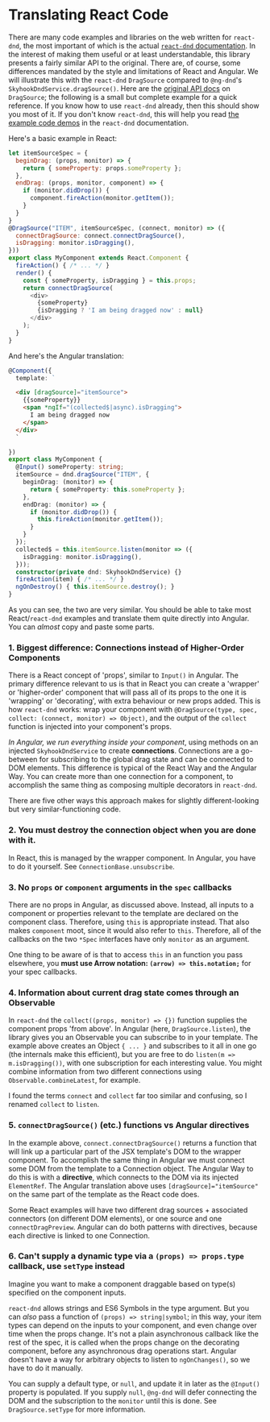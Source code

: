 # Translating React Code


There are many code examples and libraries on the web written for `react-dnd`,
the most important of which is the actual [`react-dnd`
documentation](http://react-dnd.github.io/react-dnd/docs-overview.html). In the
interest of making them useful or at least understandable, this library presents
a fairly similar API to the original. There are, of course, some differences
mandated by the style and limitations of React and Angular. We will illustrate
this with the `react-dnd` `DragSource` compared to `@ng-dnd`'s
`SkyhookDndService.dragSource()`. Here are the [original API
docs](http://react-dnd.github.io/react-dnd/docs-drag-source.html) on
`DragSource`; the following is a small but complete example for a quick
reference. If you know how to use `react-dnd` already, then this should show you
most of it. If you don't know `react-dnd`, this will help you read [the example
code demos][react-examples] in the `react-dnd` documentation.

[react-examples]: http://react-dnd.github.io/react-dnd/examples-chessboard-tutorial-app.html

Here's a basic example in React:

```javascript
let itemSourceSpec = {
  beginDrag: (props, monitor) => {
    return { someProperty: props.someProperty };
  },
  endDrag: (props, monitor, component) => {
    if (monitor.didDrop()) {
      component.fireAction(monitor.getItem());
    }
  }
}
@DragSource("ITEM", itemSourceSpec, (connect, monitor) => ({
  connectDragSource: connect.connectDragSource(),
  isDragging: monitor.isDragging(),
}))
export class MyComponent extends React.Component {
  fireAction() { /* ... */ }
  render() {
    const { someProperty, isDragging } = this.props;
    return connectDragSource(
      <div>
        {someProperty}
        {isDragging ? 'I am being dragged now' : null}
      </div>
    );
  }
}
```

And here's the Angular translation:

```typescript
@Component({
  template: `
```

```html
  <div [dragSource]="itemSource">
    {{someProperty}}
    <span *ngIf="(collected$|async).isDragging">
      I am being dragged now
    </span>
  </div>
  `
```

```typescript
})
export class MyComponent {
  @Input() someProperty: string;
  itemSource = dnd.dragSource("ITEM", {
    beginDrag: (monitor) => {
      return { someProperty: this.someProperty };
    },
    endDrag: (monitor) => {
      if (monitor.didDrop()) {
        this.fireAction(monitor.getItem());
      }
    }
  });
  collected$ = this.itemSource.listen(monitor => ({
    isDragging: monitor.isDragging(),
  }));
  constructor(private dnd: SkyhookDndService) {}
  fireAction(item) { /* ... */ }
  ngOnDestroy() { this.itemSource.destroy(); }
}
```

As you can see, the two are very similar. You should be able to take most
React/`react-dnd` examples and translate them quite directly into Angular. You
can _almost_ copy and paste some parts.

### 1. Biggest difference: Connections instead of Higher-Order Components

There is a React concept of 'props', similar to `Input()` in Angular. The
primary difference relevant to us is that in React you can create a 'wrapper' or
'higher-order' component that will pass all of its props to the one it is
'wrapping' or 'decorating', with extra behaviour or new props added. This is how
`react-dnd` works: wrap your component with `@DragSource(type, spec, collect:
(connect, monitor) => Object)`, and the output of the  `collect` function is
injected into your component's props.

_In Angular, we run everything inside your component_, using methods on an
injected `SkyhookDndService` to create **connections**. Connections are a go-between
for subscribing to the global drag state and can be connected to DOM
elements. This difference is typical of the React Way and the Angular Way. You
can create more than one connection for a component, to accomplish the same
thing as composing multiple decorators in `react-dnd`.

There are five other ways this approach makes for slightly different-looking but
very similar-functioning code.

### 2. You must destroy the connection object when you are done with it.

In React, this is managed by the wrapper component. In Angular, you have to do
it yourself. See `ConnectionBase.unsubscribe`.


### 3. No `props` or `component` arguments in the `spec` callbacks

There are no props in Angular, as discussed above. Instead, all inputs to a component
or properties relevant to the template are declared on the component class.
Therefore, using `this` is appropriate instead. That also makes `component`
moot, since it would also refer to `this`. Therefore, all of the callbacks on the
two `*Spec` interfaces have only `monitor` as an argument.

One thing to be aware of is that to access `this` in an function you pass
elsewhere, you **must use Arrow notation: `(arrow) => this.notation;`** for your
spec callbacks.


### 4. Information about current drag state comes through an Observable

In `react-dnd` the `collect((props, monitor) => {})` function supplies the
component props 'from above'. In Angular (here, `DragSource.listen`), the
library gives you an Observable you can subscribe to in your template. The
example above creates an Object `{ ... }` and subscribes to it all in one go
(the internals make this efficient), but you are free to do `listen(m =>
m.isDragging())`, with one subscription for each interesting value. You might
combine information from two different connections using
`Observable.combineLatest`, for example.

I found the terms `connect` and `collect` far too similar and confusing, so
I renamed `collect` to `listen`.

### 5. `connectDragSource()` (etc.) functions vs Angular directives

In the example above, `connect.connectDragSource()` returns a function that will
link up a particular part of the JSX template's DOM to the wrapper component. To
accomplish the same thing in Angular we must connect some DOM from the template
to a Connection object. The Angular Way to do this is with a __directive__,
which connects to the DOM via its injected `ElementRef`. The Angular translation
above uses `[dragSource]="itemSource"` on the same part of the template as the
React code does.

Some React examples will have two different drag sources + associated connectors
(on different DOM elements), or one source and one `connectDragPreview`. Angular
can do both patterns with directives, because each directive is linked to one Connection.

### 6. Can't supply a dynamic type via a `(props) => props.type` callback, use `setType` instead

Imagine you want to make a component draggable based on type(s) specified on the
component inputs.

`react-dnd` allows strings and ES6 Symbols in the type argument. But you can
_also_ pass a function  of `(props) => string|symbol`; in this way, your item
types can depend on the inputs to your component, and even change over time when
the props change. It's not a plain asynchronous callback like the rest of the
spec, it is called when the props change on the decorating component, before any
asynchronous drag operations start. Angular doesn't have a way for arbitrary
objects to listen to `ngOnChanges()`, so we have to do it manually.

You can supply a default type, or `null`, and update it in later as the
`@Input()` property is populated. If you supply `null`, `@ng-dnd` will
defer connecting the DOM and the subscription to the `monitor` until this is
done. See `DragSource.setType` for more information.

